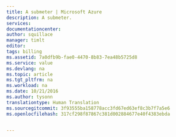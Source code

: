 ```yaml
---
title: A submeter | Microsoft Azure
description: A submeter.
services: 
documentationcenter: 
author: squillace
manager: timlt
editor: 
tags: billing
ms.assetid: 7a0dfb9b-fae0-4470-8b83-7ea48b5725d8
ms.service: value
ms.devlang: na
ms.topic: article
ms.tgt_pltfrm: na
ms.workload: na
ms.date: 10/21/2016
ms.author: tysonn
translationtype: Human Translation
ms.sourcegitcommit: 3f93555ba158778acc3fd67ed63ef8c3b7f7a5e6
ms.openlocfilehash: 317cf298f87867c381d002884677e40f4383ebda


---
```





<!--HONumber=Nov16_HO4-->


